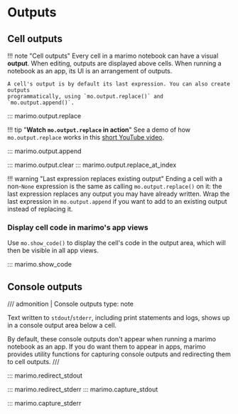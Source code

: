 # Outputs

## Cell outputs

!!! note "Cell outputs"
    Every cell in a marimo notebook can have a visual **output**. When editing,
    outputs are displayed above cells. When running a notebook as an app,
    its UI is an arrangement of outputs.

    A cell's output is by default its last expression. You can also create outputs
    programmatically, using `mo.output.replace()` and `mo.output.append()`.

::: marimo.output.replace

!!! tip "**Watch `mo.output.replace` in action**"
    See a demo of how `mo.output.replace` works in this [short YouTube video](https://youtube.com/shorts/tCMeQb-PqNU?si=7PeFzQJzNvXsLoXN).

::: marimo.output.append

::: marimo.output.clear
::: marimo.output.replace_at_index

!!! warning "Last expression replaces existing output"
    Ending a cell with a non-`None` expression is the same as calling
    `mo.output.replace()` on it: the last expression replaces any output you may have
    already written. Wrap the last expression in `mo.output.append` if you want
    to add to an existing output instead of replacing it.

### Display cell code in marimo's app views

Use `mo.show_code()` to display the cell's code in the output area, which
will then be visible in all app views.

::: marimo.show_code

## Console outputs

/// admonition | Console outputs
    type: note

Text written to `stdout`/`stderr`, including print statements
and logs, shows up in a console output area below a cell.

By default, these console outputs don't appear when running a marimo notebook
as an app. If you do want them to appear in apps, marimo provides utility
functions for capturing console outputs and redirecting them to cell outputs.
///

::: marimo.redirect_stdout

::: marimo.redirect_stderr
::: marimo.capture_stdout

::: marimo.capture_stderr
